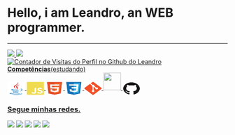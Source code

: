 
  <div class="typewriter">
  <h1>Hello, i am Leandro, an WEB programmer.</h1>
  </div>
  <!--<strong>Hello, i am Leandro, an WEB programmer.</strong>-->
  <!--<div align="center">
  <a href="https://github.com/leandromacedosilva">
  <img height="180em" src="https://github-readme-stats.vercel.app/api?username=leandromacedosilva&show_icons=true&theme=dracula&include_all_commits=true&count_private=true"/>
  <img height="180em" src="https://github-readme-stats.vercel.app/api/top-langs/?username=leandromacedosilva&layout=compact&langs_count=7&theme=dracula"/>
  </div>-->
  <hr>
  <div>
  <a href="https://github.com/leandromacedosilva">
  <img height="180em" src="https://github-readme-stats.vercel.app/api?username=leandromacedosilva&show_icons=true&theme=tokyonight&include_all_commits=true&count_private=true"/>
  <img height="180em" src="https://github-readme-stats.vercel.app/api/top-langs/?username=leandromacedosilva&layout=compact&langs_count=6&theme=tokyonight"/>
  </div>
  <div align="left">
  <img src="https://api.visitorbadge.io/api/visitors?path=leandromacedosilva&labelColor=%23333333&countColor=%23527bbf&labelStyle=upper&label=Visitantes" alt="Contador de Visitas do Perfil no Github do Leandro" height="30px" />
  </div>
  <strong>Competências</strong>(estudando)
  
  <div style="display: inline_block">
  <img align="center" alt="Js" height="30" width="40" src="https://raw.githubusercontent.com/devicons/devicon/master/icons/java/java-original.svg">
  <img align="center" alt="Js" height="30" width="40" src="https://raw.githubusercontent.com/devicons/devicon/master/icons/javascript/javascript-plain.svg">
  <img align="center" alt="HTML" height="30" width="40" src="https://raw.githubusercontent.com/devicons/devicon/master/icons/html5/html5-original.svg">
  <img align="center" alt="CSS" height="30" width="40" src="https://raw.githubusercontent.com/devicons/devicon/master/icons/css3/css3-original.svg">
  <img align="center" alt="CSS" height="30" width="40" src="https://raw.githubusercontent.com/devicons/devicon/master/icons/git/git-original.svg">
  <img loading="lazy" src="https://cdn.jsdelivr.net/gh/devicons/devicon/icons/git/git-original.svg" width="40" height="40"/>
  <img align="center" alt="CSS" height="30" width="40" src="https://raw.githubusercontent.com/devicons/devicon/master/icons/github/github-original.svg">
  </div>

  ### Segue minhas redes.
  <div> 
  <a href="https://www.youtube.com/@leandromsilva" target="_blank" rel="noopener noreferrer"><img src="https://img.shields.io/badge/YouTube-FF0000?style=for-the-badge&logo=youtube&logoColor=white" target="_blank"></a>
  <a href="https://instagram.com/leandrhomacedosilva" target="_blank" rel="noopener noreferrer"><img src="https://img.shields.io/badge/-Instagram-%23E4405F?style=for-the-badge&logo=instagram&logoColor=white" target="_blank"></a>
  <a href="https://discord.gg/_leandro" target="_blank" rel="noopener noreferrer"><img src="https://img.shields.io/badge/Discord-7289DA?style=for-the-badge&logo=discord&logoColor=white" target="_blank"></a> 
  <a href="mailto:iamfulldeveloper@gmail.com" rel="noopener noreferrer"><img src="https://img.shields.io/badge/-Gmail-%23333?style=for-the-badge&logo=gmail&logoColor=white" target="_blank"></a>
  <a href="https://www.linkedin.com/in/leandromsilvasa" target="_blank" rel="noopener noreferrer"><img src="https://img.shields.io/badge/-LinkedIn-%230077B5?style=for-the-badge&logo=linkedin&logoColor=white" target="_blank"></a>
  </div>

<!-- # ------------------------------------------------------------------------------------------------------------------------------- # -->

<!--
### Hi there 👋

**leandromacedosilva/leandromacedosilva** is a ✨ _special_ ✨ repository because its `README.md` (this file) appears on your GitHub profile.

Here are some ideas to get you started:

- 🔭 I’m currently working on ...
- 🌱 I’m currently learning ...
- 👯 I’m looking to collaborate on ...
- 🤔 I’m looking for help with ...
- 💬 Ask me about ...
- 📫 How to reach me: ...
- 😄 Pronouns: ...
- ⚡ Fun fact: ...
-->
